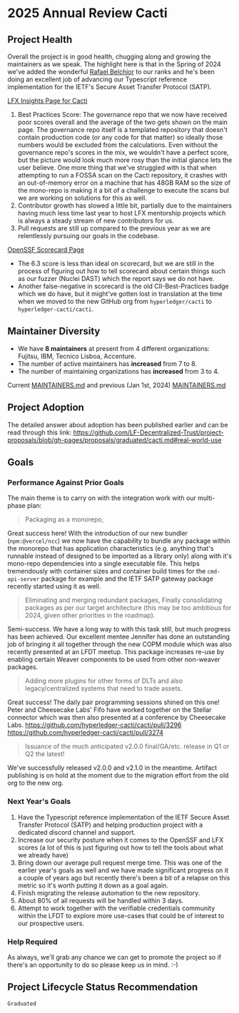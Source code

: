[//]: # (SPDX-License-Identifier: CC-BY-4.0)

# 2025 Annual Review Cacti

## Project Health

Overall the project is in good health, chugging along and growing the maintainers as we speak. 
The highlight here is that in the Spring of 2024 we've added the wonderful [Rafael Belchior](https://github.com/RafaelAPB) to our ranks and he's been doing an excellent job of advancing our Typescript reference implementation for the IETF's Secure Asset Transfer Protocol (SATP).

[LFX Insights Page for Cacti](https://insights.lfx.linuxfoundation.org/foundation/lf-decentralized-trust/overview/github?project=cacti&routedFrom=Github&bestPractice=false&repository=all&dateFilters=Last%20Year&dateRange=2024-01-01%20to%202024-12-31&compare=PP&granularity=month&hideBots=true)

1. Best Practices Score: The governance repo that we now have received poor scores overall and the average of the two gets shown on the main page. The governance repo itself is a templated repository that doesn't contain production code (or any code for that matter) so ideally those numbers would be excluded from the calculations. Even without the governance repo's scores in the mix, we wouldn't have a perfect score, but the picture would look much more rosy than the initial glance lets the user believe. One more thing that we've struggled with is that when attempting to run a FOSSA scan on the Cacti repository, it crashes with an out-of-memory error on a machine that has 48GB RAM so the size of the mono-repo is making it a bit of a challenge to execute the scans but we are working on solutions for this as well.
2. Contributor growth has slowed a little bit, partially due to the maintainers having much less time last year to host LFX mentorship projects which is always a steady stream of new contributors for us.
3. Pull requests are still up compared to the previous year as we are relentlessly pursuing our goals in the codebase.

[OpenSSF Scorecard Page](https://scorecard.dev/viewer/?uri=github.com/hyperledger-cacti/cacti)

- The 6.3 score is less than ideal on scorecard, but we are still in the process of figuring out how to tell scorecard about certain things such as our fuzzer (Nuclei DAST) which the report says we do not have. 
- Another false-negative in scorecard is the old CII-Best-Practices badge which we do have, but it might've gotten lost in translation at the time when we moved to the new GitHub org from `hyperledger/cacti` to `hyperledger-cacti/cacti`.

## Maintainer Diversity

- We have **8 maintainers** at present from 4 different organizations: Fujitsu, IBM, Tecnico Lisboa, Accenture.
- The number of active maintainers has **increased** from 7 to 8.
- The number of maintaining organizations has **increased** from 3 to 4.

Current [MAINTAINERS.md](https://github.com/hyperledger-cacti/cacti/blob/36959b326f8a4c08c99fe2bf87b00c7996d49edd/MAINTAINERS.md)
and previous (Jan 1st, 2024) [MAINTAINERS.md](https://github.com/hyperledger-cacti/cacti/blob/1fb2551a055daf202d2def0fcb3de990a44cfb03/MAINTAINERS.md)

## Project Adoption

The detailed answer about adoption has been published earlier and can be read through this link: https://github.com/LF-Decentralized-Trust/project-proposals/blob/gh-pages/proposals/graduated/cacti.md#real-world-use

## Goals

### Performance Against Prior Goals

The main theme is to carry on with the integration work with our multi-phase plan:

> Packaging as a monorepo,

Great success here! With the introduction of our new bundler (`npm:@vercel/ncc`) we now have the capability to bundle
any package within the monorepo that has application characteristics (e.g. anything that's runnable instead of designed
to be imported as a library only) along with it's mono-repo dependencies into a single executable file. This helps
tremendously with container sizes and container build times for the `cmd-api-server` package for example and the IETF SATP
gateway package recently started using it as well.

> Eliminating and merging redundant packages,
> Finally consolidating packages as per our target architecture (this may be too ambitious for 2024, given other priorities in the roadmap).

Semi-success. We have a long way to with this task still, but much progress has been achieved.
Our excellent mentee Jennifer has done an outstanding job of bringing it all together through the new COPM module which 
was also recently presented at an LFDT meetup.
This package increases re-use by enabling certain Weaver components to be used from other non-weaver packages.

> Adding more plugins for other forms of DLTs and also legacy/centralized systems that need to trade assets.

Great success! The daily pair programming sessions shined on this one! Peter and Cheesecake Labs' Fifo have worked together on
the Stellar connector which was then also presented at a conference by Cheesecake Labs.
https://github.com/hyperledger-cacti/cacti/pull/3296
https://github.com/hyperledger-cacti/cacti/pull/3274

> Issuance of the much anticipated v2.0.0 final/GA/etc. release in Q1 or Q2 the latest!

We've successfully released v2.0.0 and v2.1.0 in the meantime. 
Artifact publishing is on hold at the moment due to the migration effort from the old org to the new org.


### Next Year's Goals

1. Have the Typescript reference implementation of the IETF Secure Asset Transfer Protocol (SATP) and helping production project with a dedicated discord channel and support.
2. Increase our security posture when it comes to the OpenSSF and LFX scores (a lot of this is just figuring out how to tell the tools about what we already have)
3. Bring down our average pull request merge time. This was one of the earlier year's goals as well and we have made significant progress on it a couple of years ago but recently there's been a bit of a relapse on this metric so it's worth putting it down as a goal again.
4. Finish migrating the release automation to the new repository.
5. About 80% of all requests will be handled within 3 days.
6. Attempt to work together with the verifiable credentials community within the LFDT to explore more use-cases that could be of interest to our prospective users.


### Help Required

As always, we'll grab any chance we can get to promote the project so if there's an opportunity to do so please keep us in mind. :-)

## Project Lifecycle Status Recommendation

`Graduated`
